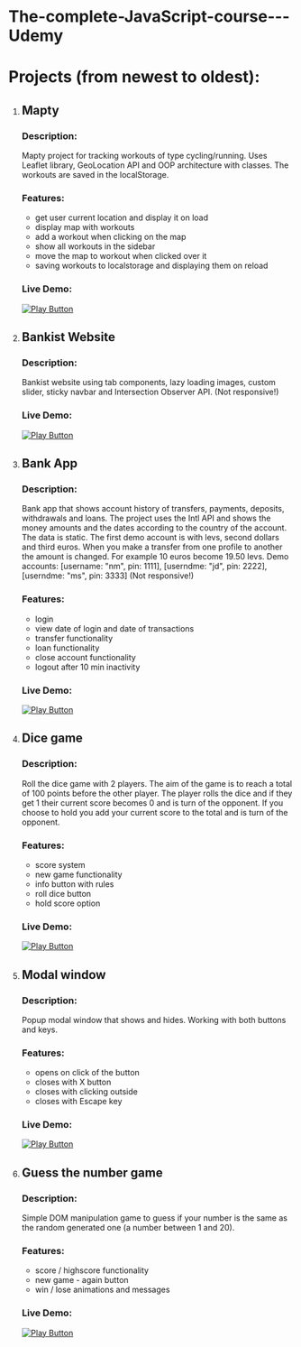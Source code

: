 # The-complete-JavaScript-course---Udemy

# Projects (from newest to oldest):

1.  ## Mapty

    ### Description:
    Mapty project for tracking workouts of type cycling/running. Uses Leaflet library, GeoLocation API and OOP architecture with classes. The workouts are saved in the localStorage.

    ### Features:
    - get user current location and display it on load
    - display map with workouts
    - add a workout when clicking on the map
    - show all workouts in the sidebar
    - move the map to workout when clicked over it
    - saving workouts to localstorage and displaying them on reload

    ### Live Demo:

     [<img alt="Play Button" src="https://user-images.githubusercontent.com/114406139/211439129-37c7a037-dde4-49d6-bf62-4ffc4f315fa9.PNG" />](https://mapty-k.netlify.app/)
2.  ## Bankist Website

    ### Description:
    Bankist website using tab components, lazy loading images, custom slider, sticky navbar and Intersection Observer API. (Not responsive!)

    ### Live Demo:

     [<img alt="Play Button" src="https://user-images.githubusercontent.com/114406139/211439129-37c7a037-dde4-49d6-bf62-4ffc4f315fa9.PNG" />](https://k-bankist.netlify.app/)
    
3.  ## Bank App

    ### Description:
    Bank app that shows account history of transfers, payments, deposits, withdrawals and loans. The project uses the Intl API and shows the money amounts and the dates according to the country of the account. The data      is static. The first demo account is with levs, second dollars and third euros. When you make a transfer from one profile to another the amount is changed. For example 10 euros become 19.50 levs.
    Demo accounts: [usernаme: "nm", pin: 1111], [userndme: "jd", pin: 2222], [userndme: "ms", pin: 3333] (Not responsive!)
    
    ### Features:
    - login
    - view date of login and date of transactions
    - transfer functionality
    - loan functionality
    - close account functionality
    - logout after 10 min inactivity

    ### Live Demo:

     [<img alt="Play Button" src="https://user-images.githubusercontent.com/114406139/211439129-37c7a037-dde4-49d6-bf62-4ffc4f315fa9.PNG" />](https://k-bank-app.netlify.app/)
4.  ## Dice game

    ### Description:

    Roll the dice game with 2 players. The aim of the game is to reach a total of 100 points before the other player. The player rolls the dice and if they get 1 their current score becomes 0 and is turn of the opponent. If you choose to hold you add your current score to the total and is turn of the opponent. 

    ### Features:

    - score system
    - new game functionality
    - info button with rules
    - roll dice button
    - hold score option

    ### Live Demo:

     [<img alt="Play Button" src="https://user-images.githubusercontent.com/114406139/211439129-37c7a037-dde4-49d6-bf62-4ffc4f315fa9.PNG" />](https://roll-the-dice-game-k.netlify.app)

5.  ## Modal window

    ### Description:

    Popup modal window that shows and hides. Working with both buttons and keys.

    ### Features:

    - opens on click of the button
    - closes with X button
    - closes with clicking outside
    - closes with Escape key

    ### Live Demo:

    [<img alt="Play Button" src="https://user-images.githubusercontent.com/114406139/211439129-37c7a037-dde4-49d6-bf62-4ffc4f315fa9.PNG" />](https://koleto-modal-window.netlify.app/)

6.  ## Guess the number game

    ### Description:

    Simple DOM manipulation game to guess if your number is the same as the random generated one (a number between 1 and 20).

    ### Features:

    - score / highscore functionality
    - new game - again button
    - win / lose animations and messages

    ### Live Demo:

    [<img alt="Play Button" src="https://user-images.githubusercontent.com/114406139/211439129-37c7a037-dde4-49d6-bf62-4ffc4f315fa9.PNG" />](https://koleto-guess-the-number-game.netlify.app)
